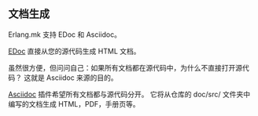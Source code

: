## 文档生成

Erlang.mk 支持 EDoc 和 Asciidoc。

[EDoc](https://erlang.mk/guide/edoc.html) 直接从您的源代码生成 HTML 文档。

虽然很方便，但问问自己：如果所有文档都在源代码中，为什么不直接打开源代码？ 这就是 Asciidoc 来源的目的。

[Asciidoc](https://erlang.mk/guide/asciidoc.html) 插件希望所有文档都与源代码分开。 它将从仓库的 doc/src/ 文件夹中编写的文档生成 HTML，PDF，手册页等。
